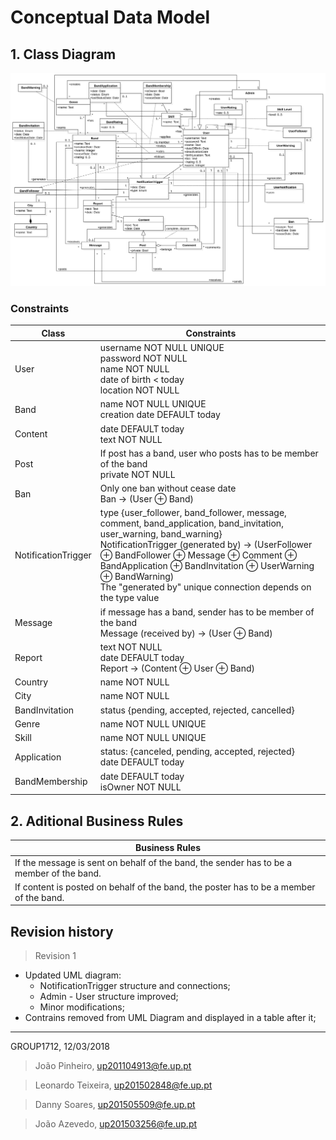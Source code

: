 # Conceptual Data Model

## 1. Class Diagram
![Class Diagram](../Images/uml/model.svg)

### Constraints
| Class | Constraints |
| ---|---|
| User               | username NOT NULL UNIQUE <br> password NOT NULL <br> name NOT NULL <br> date of birth < today <br> location NOT NULL |
| Band               | name NOT NULL UNIQUE <br> creation date DEFAULT today |
| Content            | date DEFAULT today <br> text NOT NULL |
| Post               | If post has a band, user who posts has to be member of the band <br> private NOT NULL |
| Ban                | Only one ban without cease date <br> Ban → (User ⊕ Band) |
| NotificationTrigger| type {user_follower, band_follower, message, comment, band_application, band_invitation, user_warning, band_warning} <br> NotificationTrigger (generated by) → (UserFollower ⊕ BandFollower ⊕ Message ⊕ Comment ⊕ BandApplication ⊕ BandInvitation ⊕ UserWarning ⊕ BandWarning) <br> The "generated by" unique connection depends on the type value |
| Message            | if message has a band, sender has to be member of the band <br> Message (received by) → (User ⊕ Band) |
| Report             | text NOT NULL <br> date DEFAULT today <br> Report → (Content ⊕ User ⊕ Band)|
| Country            | name NOT NULL |
| City               | name NOT NULL |
| BandInvitation     | status {pending, accepted, rejected, cancelled} |
| Genre              | name NOT NULL UNIQUE |
| Skill              | name NOT NULL UNIQUE |
| Application        | status: {canceled, pending, accepted, rejected} <br> date DEFAULT today |
| BandMembership     | date DEFAULT today <br> isOwner NOT NULL |


## 2. Aditional Business Rules

| Business Rules                                                                           |
| ---------------------------------------------------------------------------------------- |
| If the message is sent on behalf of the band, the sender has to be a member of the band. |
| If content is posted on behalf of the band, the poster has to be a member of the band.   |


## Revision history

> Revision 1
 * Updated UML diagram:
    * NotificationTrigger structure and connections;
    * Admin - User structure improved;
    * Minor modifications;
 * Contrains removed from UML Diagram and displayed in a table after it;
***

GROUP1712, 12/03/2018

> João Pinheiro, up201104913@fe.up.pt

> Leonardo Teixeira, up201502848@fe.up.pt

> Danny Soares, up201505509@fe.up.pt

> João Azevedo, up201503256@fe.up.pt